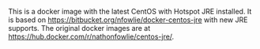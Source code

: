 This is a docker image with the latest CentOS with Hotspot JRE installed. It is based on https://bitbucket.org/nfowlie/docker-centos-jre with new JRE supports.
The original docker images are at https://hub.docker.com/r/nathonfowlie/centos-jre/.